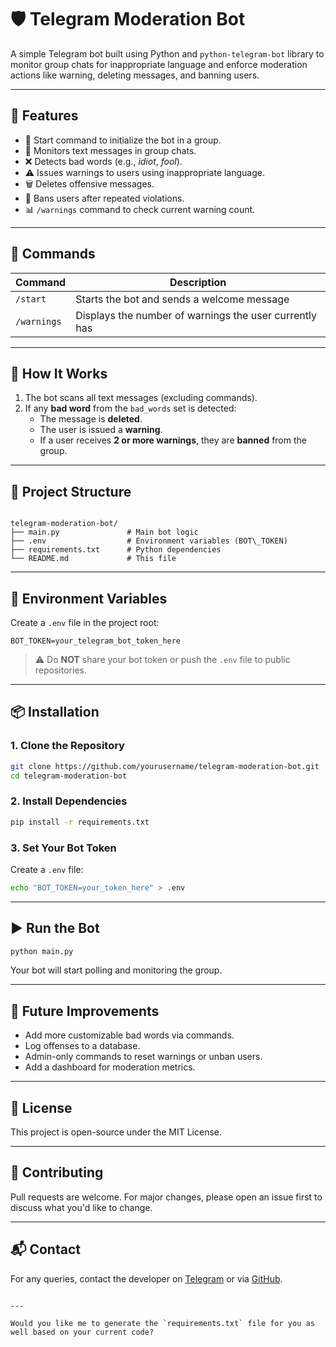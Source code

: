 
# 🛡️ Telegram Moderation Bot

A simple Telegram bot built using Python and `python-telegram-bot` library to monitor group chats for inappropriate language and enforce moderation actions like warning, deleting messages, and banning users.

---

## 📌 Features

- 🚀 Start command to initialize the bot in a group.
- 👀 Monitors text messages in group chats.
- ❌ Detects bad words (e.g., *idiot*, *fool*).
- ⚠️ Issues warnings to users using inappropriate language.
- 🗑 Deletes offensive messages.
- 🚫 Bans users after repeated violations.
- 📊 `/warnings` command to check current warning count.

---

## 🧾 Commands

| Command       | Description                                              |
|---------------|----------------------------------------------------------|
| `/start`      | Starts the bot and sends a welcome message               |
| `/warnings`   | Displays the number of warnings the user currently has   |

---

## 🧠 How It Works

1. The bot scans all text messages (excluding commands).
2. If any **bad word** from the `bad_words` set is detected:
   - The message is **deleted**.
   - The user is issued a **warning**.
   - If a user receives **2 or more warnings**, they are **banned** from the group.

---

## 📁 Project Structure

```

telegram-moderation-bot/
├── main.py               # Main bot logic
├── .env                  # Environment variables (BOT\_TOKEN)
├── requirements.txt      # Python dependencies
└── README.md             # This file

````

---

## 🔐 Environment Variables

Create a `.env` file in the project root:

```env
BOT_TOKEN=your_telegram_bot_token_here
````

> ⚠️ Do **NOT** share your bot token or push the `.env` file to public repositories.

---

## 📦 Installation

### 1. Clone the Repository

```bash
git clone https://github.com/yourusername/telegram-moderation-bot.git
cd telegram-moderation-bot
```

### 2. Install Dependencies

```bash
pip install -r requirements.txt
```

### 3. Set Your Bot Token

Create a `.env` file:

```bash
echo "BOT_TOKEN=your_token_here" > .env
```

---

## ▶️ Run the Bot

```bash
python main.py
```

Your bot will start polling and monitoring the group.

---



## 🔧 Future Improvements

* Add more customizable bad words via commands.
* Log offenses to a database.
* Admin-only commands to reset warnings or unban users.
* Add a dashboard for moderation metrics.

---

## 📜 License

This project is open-source under the MIT License.

---

## 🤝 Contributing

Pull requests are welcome. For major changes, please open an issue first to discuss what you'd like to change.

---

## 📬 Contact

For any queries, contact the developer on [Telegram](https://t.me/your_username) or via [GitHub](https://github.com/yourusername).

```

---

Would you like me to generate the `requirements.txt` file for you as well based on your current code?
```
